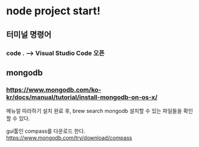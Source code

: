 # node project start!

## 터미널 명령어
### code . --> Visual Studio Code 오픈

## mongodb 
### https://www.mongodb.com/ko-kr/docs/manual/tutorial/install-mongodb-on-os-x/
메뉴얼 따라하기 설치 완료 후, 
brew search mongodb 설치할 수 있는 파일들을 확인할 수 있다.

gui툴인 compass를 다운로드 한다.
https://www.mongodb.com/try/download/compass